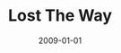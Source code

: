 ---
type: collaboration
title: Lost The Way
artist: Aniday
date: 2009-01-01
img: /images/collaborations/lost-the-way.jpg
permalink: /music/collaborations/:title/
discs:
  - tracks:
    - Lost The Way
---